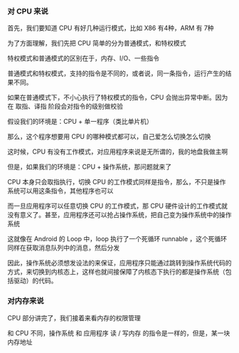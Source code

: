 

### 对 CPU 来说

首先，我们要知道 CPU 有好几种运行模式，比如 X86 有4种，ARM 有 7种

为了方面理解，我们先把 CPU 简单的分为普通模式，和特权模式

特权模式和普通模式的区别在于，内存、I/O、一些指令

普通模式和特权模式，支持的指令是不同的，或者说，同一条指令，运行产生的结果不同。

如果在普通模式下，不小心执行了特权模式的指令，CPU 会抛出异常中断。因为在 取指、译指 阶段会对指令的级别做校验

假设我们的环境是：CPU + 单一程序（类比单片机）

那么，这个程序想要用 CPU 的哪种模式都可以，自己爱怎么切换怎么切换

这时候，CPU 有没有工作模式，对应用程序来说是无所谓的，我的地盘我做主啊

但是，如果我们的环境是：CPU + 操作系统，那问题就来了

CPU 本身只会取指执行，切换 CPU 的工作模式同样是指令，那么，不只是操作系统可以用这条指令，其他程序也可以

而一旦应用程序可以任意切换 CPU 的工作模式，那 CPU 硬件设计的工作模式就没有意义了。甚至，应用程序还可以抢占操作系统，把自己变为操作系统中的操作系统

这就像在 Android 的 Loop 中，loop 执行了一个死循环 runnable ，这个死循环同样在获取消息队列中的消息，然后分发

因此，操作系统必须想发设法的来保证，应用程序只能通过跳转到操作系统代码的方式，来切换到内核态上，这样也就间接保障了内核态下执行的都是操作系统（包括驱动）的代码。

### 对内存来说

CPU 部分讲完了，我们接着来看内存的权限管理

和 CPU 不同，操作系统 和 应用程序 读 / 写内存 的指令是一样的，但是，某一块内存地址

